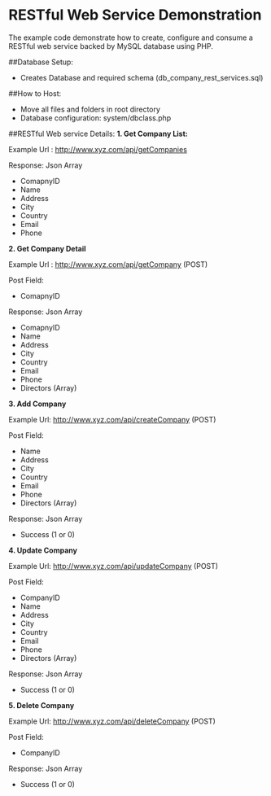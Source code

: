 # RESTful Web Service Demonstration
The example code demonstrate how to create, configure and consume a RESTful web service backed by MySQL database using PHP.

##Database Setup:
- Creates Database and required schema (db_company_rest_services.sql)

##How to Host:
- Move all files and folders in root directory 
- Database configuration: system/dbclass.php

##RESTful Web service Details:
**1. Get Company List:**

Example Url : http://www.xyz.com/api/getCompanies

Response: Json Array
- ComapnyID
- Name
- Address
- City
- Country
- Email 
- Phone

**2. Get Company Detail**

Example Url : http://www.xyz.com/api/getCompany (POST)

Post Field:
- ComapnyID

Response: Json Array
- ComapnyID
- Name
- Address
- City
- Country
- Email 
- Phone
- Directors (Array)

**3. Add Company**

Example Url: http://www.xyz.com/api/createCompany (POST)

Post Field:
- Name
- Address
- City
- Country
- Email 
- Phone
- Directors (Array)

Response: Json Array
- Success  (1 or 0)

**4. Update Company**

Example Url: http://www.xyz.com/api/updateCompany (POST)

Post Field:
- CompanyID
- Name
- Address
- City
- Country
- Email 
- Phone
- Directors (Array)

Response: Json Array
- Success  (1 or 0)

**5. Delete Company**

Example Url: http://www.xyz.com/api/deleteCompany (POST)

Post Field:
- CompanyID		

Response: Json Array
- Success  (1 or 0)

